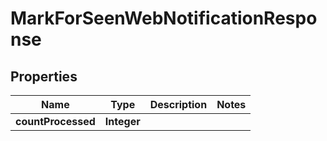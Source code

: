 

# MarkForSeenWebNotificationResponse


## Properties

Name | Type | Description | Notes
------------ | ------------- | ------------- | -------------
**countProcessed** | **Integer** |  | 



